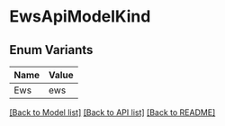 # EwsApiModelKind

## Enum Variants

| Name | Value |
|---- | -----|
| Ews | ews |


[[Back to Model list]](../README.md#documentation-for-models) [[Back to API list]](../README.md#documentation-for-api-endpoints) [[Back to README]](../README.md)


